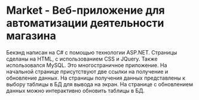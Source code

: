 # Market - Веб-приложение для автоматизации деятельности магазина
Бекэнд написан на С# с помощью технологии ASP.NET. Страницы сделаны на HTML, с использованием CSS и JQuery. 
Также использовался MySQL. Это многостраничное приложение. 
На начальной странице присутствуют две ссылки на получение и обновление данных. 
На страницы получения данных представлены к выбору таблицы в БД для вывода на экран. 
На странице с обновлением данных можно интерактивно обновить таблицы в БД.
